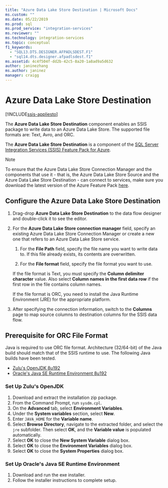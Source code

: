 ```yaml
---
title: "Azure Data Lake Store Destination | Microsoft Docs"
ms.custom: ""
ms.date: 05/22/2019
ms.prod: sql
ms.prod_service: "integration-services"
ms.reviewer: ""
ms.technology: integration-services
ms.topic: conceptual
f1_keywords: 
  - "SQL13.DTS.DESIGNER.AFPADLSDEST.F1"
  - "sql14.dts.designer.afpadlsdest.f1"
ms.assetid: 4c4f504f-dd2b-42c5-8a20-1a8ad9a5d632
author: janinezhang
ms.author: janinez
manager: craigg
---
```

# Azure Data Lake Store Destination

[!INCLUDE[ssis-appliesto](../../includes/ssis-appliesto-ssvrpluslinux-asdb-asdw-xxx.md)]


  The **Azure Data Lake Store Destination** component enables an SSIS package to write data to an Azure Data Lake Store. The supported file formats are: Text, Avro, and ORC. 
  
 The **Azure Data Lake Store Destination** is a component of the [SQL Server Integration Services (SSIS) Feature Pack for Azure](../../integration-services/azure-feature-pack-for-integration-services-ssis.md).
 
> [!NOTE]
> To ensure that the Azure Data Lake Store Connection Manager and the components that use it - that is, the Azure Data Lake Store Source and the Azure Data Lake Store Destination - can connect to services, make sure you download the latest version of the Azure Feature Pack [here](https://www.microsoft.com/download/details.aspx?id=49492). 

## Configure the Azure Data Lake Store Destination  
1. Drag-drop **Azure Data Lake Store Destination** to the data flow designer and double-click it to see the editor.  

2.  For the **Azure Data Lake Store connection manager** field, specify an existing Azure Data Lake Store Connection Manager or create a new one that refers to an Azure Data Lake Store service.  
  
    1.  For the **File Path** field, specify the file name you want to write data to. If this file already exists, its contents are overwritten.  
  
    2.  For the **File format** field, specify the file format you want to use.  
  
       If the file format is Text, you must specify the **Column delimiter character** value. Also  select **Column names in the first data row** if the first row in the file contains column names.  

       If the file format is ORC, you need to install the Java Runtime Environment (JRE) for the appropriate platform.
  
3.  After specifying the connection information, switch to the **Columns** page to map source columns to destination columns for the SSIS data flow.  

## Prerequisite for ORC File Format
Java is required to use ORC file format.
Architecture (32/64-bit) of the Java build should match that of the SSIS runtime to use.
The following Java builds have been tested.

- [Zulu's OpenJDK 8u192](https://www.azul.com/downloads/zulu/zulu-windows/)
- [Oracle's Java SE Runtime Environment 8u192](https://www.oracle.com/technetwork/java/javase/downloads/java-archive-javase8-2177648.html)

### Set Up Zulu's OpenJDK
1. Download and extract the installation zip package.
2. From the Command Prompt, run `sysdm.cpl`.
3. On the **Advanced** tab, select **Environment Variables**.
4. Under the **System variables** section, select **New**.
5. Enter `JAVA_HOME` for the **Variable name**.
6. Select **Browse Directory**, navigate to the extracted folder, and select the `jre` subfolder.
   Then select **OK**, and the **Variable value** is populated automatically.
7. Select **OK** to close the **New System Variable** dialog box.
8. Select **OK** to close the **Environment Variables** dialog box.
9. Select **OK** to close the **System Properties** dialog box.

### Set Up Oracle's Java SE Runtime Environment
1. Download and run the exe installer.
2. Follow the installer instructions to complete setup.